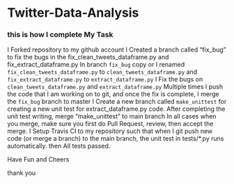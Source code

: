 # Twitter-Data-Analysis

### this is how I complete My Task

I Forked repository to my github account
I Created a branch called “fix_bug” to fix the bugs in the fix_clean_tweets_dataframe.py and fix_extract_dataframe.py 
In branch `fix_bug` copy or I renamed `fix_clean_tweets_dataframe.py` to `clean_tweets_dataframe.py` and `fix_extract_dataframe.py`  to `extract_dataframe.py` 
I Fix the bugs on `clean_tweets_dataframe.py` and `extract_dataframe.py` 
Multiple times I push the code that I am working on to git, and once the fix is complete, I merge the `fix_bug` branch to master
I Create a new branch called `make_unittest` for creating a new unit test for extract_dataframe.py code.
After completing the unit test writing, merge  “make_unittest”  to main branch
In all cases when you merge, make sure you first do Pull Request, review, then accept the merge.
I Setup Travis CI to my repository such that when I git push new code (or merge a branch) to the main branch, the unit test in tests/*.py runs automatically. then  All tests passed.

Have Fun and Cheers

thank you
